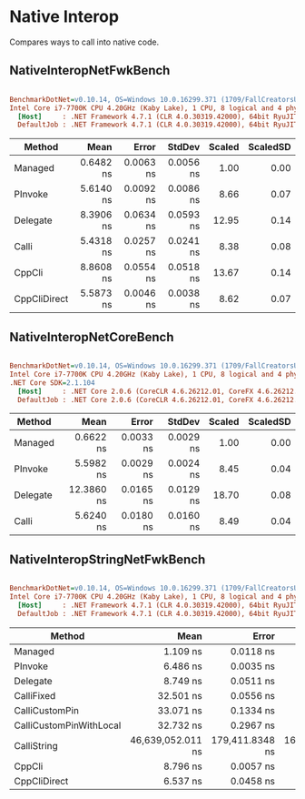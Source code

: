 ﻿# Native Interop

Compares ways to call into native code.

## NativeInteropNetFwkBench

``` ini

BenchmarkDotNet=v0.10.14, OS=Windows 10.0.16299.371 (1709/FallCreatorsUpdate/Redstone3)
Intel Core i7-7700K CPU 4.20GHz (Kaby Lake), 1 CPU, 8 logical and 4 physical cores
  [Host]     : .NET Framework 4.7.1 (CLR 4.0.30319.42000), 64bit RyuJIT-v4.7.2633.0
  DefaultJob : .NET Framework 4.7.1 (CLR 4.0.30319.42000), 64bit RyuJIT-v4.7.2633.0


```
|       Method |      Mean |     Error |    StdDev | Scaled | ScaledSD |
|------------- |----------:|----------:|----------:|-------:|---------:|
|      Managed | 0.6482 ns | 0.0063 ns | 0.0056 ns |   1.00 |     0.00 |
|      PInvoke | 5.6140 ns | 0.0092 ns | 0.0086 ns |   8.66 |     0.07 |
|     Delegate | 8.3906 ns | 0.0634 ns | 0.0593 ns |  12.95 |     0.14 |
|        Calli | 5.4318 ns | 0.0257 ns | 0.0241 ns |   8.38 |     0.08 |
|       CppCli | 8.8608 ns | 0.0554 ns | 0.0518 ns |  13.67 |     0.14 |
| CppCliDirect | 5.5873 ns | 0.0046 ns | 0.0038 ns |   8.62 |     0.07 |

## NativeInteropNetCoreBench

``` ini

BenchmarkDotNet=v0.10.14, OS=Windows 10.0.16299.371 (1709/FallCreatorsUpdate/Redstone3)
Intel Core i7-7700K CPU 4.20GHz (Kaby Lake), 1 CPU, 8 logical and 4 physical cores
.NET Core SDK=2.1.104
  [Host]     : .NET Core 2.0.6 (CoreCLR 4.6.26212.01, CoreFX 4.6.26212.01), 64bit RyuJIT
  DefaultJob : .NET Core 2.0.6 (CoreCLR 4.6.26212.01, CoreFX 4.6.26212.01), 64bit RyuJIT


```
|   Method |       Mean |     Error |    StdDev | Scaled | ScaledSD |
|--------- |-----------:|----------:|----------:|-------:|---------:|
|  Managed |  0.6622 ns | 0.0033 ns | 0.0029 ns |   1.00 |     0.00 |
|  PInvoke |  5.5982 ns | 0.0029 ns | 0.0024 ns |   8.45 |     0.04 |
| Delegate | 12.3860 ns | 0.0165 ns | 0.0129 ns |  18.70 |     0.08 |
|    Calli |  5.6240 ns | 0.0180 ns | 0.0160 ns |   8.49 |     0.04 |

## NativeInteropStringNetFwkBench

``` ini

BenchmarkDotNet=v0.10.14, OS=Windows 10.0.16299.371 (1709/FallCreatorsUpdate/Redstone3)
Intel Core i7-7700K CPU 4.20GHz (Kaby Lake), 1 CPU, 8 logical and 4 physical cores
  [Host]     : .NET Framework 4.7.1 (CLR 4.0.30319.42000), 64bit RyuJIT-v4.7.2633.0
  DefaultJob : .NET Framework 4.7.1 (CLR 4.0.30319.42000), 64bit RyuJIT-v4.7.2633.0


```
|                  Method |              Mean |           Error |          StdDev |        Scaled |   ScaledSD |
|------------------------ |------------------:|----------------:|----------------:|--------------:|-----------:|
|                 Managed |          1.109 ns |       0.0118 ns |       0.0111 ns |          1.00 |       0.00 |
|                 PInvoke |          6.486 ns |       0.0035 ns |       0.0033 ns |          5.85 |       0.06 |
|                Delegate |          8.749 ns |       0.0511 ns |       0.0478 ns |          7.89 |       0.09 |
|              CalliFixed |         32.501 ns |       0.0556 ns |       0.0465 ns |         29.31 |       0.28 |
|          CalliCustomPin |         33.071 ns |       0.1334 ns |       0.1183 ns |         29.82 |       0.30 |
| CalliCustomPinWithLocal |         32.732 ns |       0.2967 ns |       0.2776 ns |         29.52 |       0.37 |
|             CalliString | 46,639,052.011 ns | 179,411.8348 ns | 167,821.9252 ns | 42,057,972.66 | 426,712.48 |
|                  CppCli |          8.796 ns |       0.0057 ns |       0.0051 ns |          7.93 |       0.08 |
|            CppCliDirect |          6.537 ns |       0.0458 ns |       0.0429 ns |          5.90 |       0.07 |

